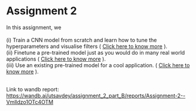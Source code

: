 # Assignment 2 #
In this assignment, we </br></br>
(i) Train a CNN model from scratch and learn how to tune the hyperparameters and visualise filters ( [Click here to know more](https://github.com/ArupDas15/Fundamentals_Of_Deep_Learning/tree/master/cs6910_assignment2/partA/README.md) ).</br>
(ii) Finetune a pre-trained model just as you would do in many real world applications ( [Click here to know more](https://github.com/ArupDas15/Fundamentals_Of_Deep_Learning/tree/master/cs6910_assignment2/partB/README.md) ).</br>
(iii) Use an existing pre-trained model for a cool application. ( [Click here to know more](https://github.com/ArupDas15/Fundamentals_Of_Deep_Learning/tree/master/cs6910_assignment2/partC/README.md) ). </br></br>

Link to wandb report: https://wandb.ai/utsavdey/assignment_2_part_B/reports/Assignment-2--Vmlldzo1OTc4OTM
